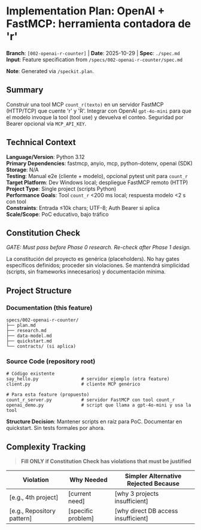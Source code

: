 # Implementation Plan: OpenAI + FastMCP: herramienta contadora de 'r'

**Branch**: `[002-openai-r-counter]` | **Date**: 2025-10-29 | **Spec**: `./spec.md`
**Input**: Feature specification from `/specs/002-openai-r-counter/spec.md`

**Note**: Generated via `/speckit.plan`.

## Summary

Construir una tool MCP `count_r(texto)` en un servidor FastMCP (HTTP/TCP) que cuente 'r' y 'R'. Integrar con OpenAI `gpt-4o-mini` para que el modelo invoque la tool (tool use) y devuelva el conteo. Seguridad por Bearer opcional vía `MCP_API_KEY`.

## Technical Context

<!--
  ACTION REQUIRED: Replace the content in this section with the technical details
  for the project. The structure here is presented in advisory capacity to guide
  the iteration process.
-->

**Language/Version**: Python 3.12  
**Primary Dependencies**: fastmcp, anyio, mcp, python-dotenv, openai (SDK)  
**Storage**: N/A  
**Testing**: Manual e2e (cliente + modelo), opcional pytest unit para `count_r`  
**Target Platform**: Dev Windows local; despliegue FastMCP remoto (HTTP)  
**Project Type**: Single project (scripts Python)  
**Performance Goals**: Tool `count_r` <200 ms local; respuesta modelo <2 s con tool  
**Constraints**: Entrada ≤10k chars; UTF-8; Auth Bearer si aplica  
**Scale/Scope**: PoC educativo, bajo tráfico

## Constitution Check

*GATE: Must pass before Phase 0 research. Re-check after Phase 1 design.*

La constitución del proyecto es genérica (placeholders). No hay gates específicos definidos; proceder sin violaciones. Se mantendrá simplicidad (scripts, sin frameworks innecesarios) y documentación mínima.

## Project Structure

### Documentation (this feature)

```text
specs/002-openai-r-counter/
├── plan.md
├── research.md
├── data-model.md
├── quickstart.md
└── contracts/ (si aplica)
```

### Source Code (repository root)
<!--
  ACTION REQUIRED: Replace the placeholder tree below with the concrete layout
  for this feature. Delete unused options and expand the chosen structure with
  real paths (e.g., apps/admin, packages/something). The delivered plan must
  not include Option labels.
-->

```text
# Código existente
say_hello.py                # servidor ejemplo (otra feature)
client.py                   # cliente MCP genérico

# Para esta feature (propuesto)
count_r_server.py           # servidor FastMCP con tool count_r
openai_demo.py              # script que llama a gpt-4o-mini y usa la tool
```

**Structure Decision**: Mantener scripts en raíz para PoC. Documentar en quickstart. Sin tests formales por ahora.

## Complexity Tracking

> **Fill ONLY if Constitution Check has violations that must be justified**

| Violation | Why Needed | Simpler Alternative Rejected Because |
|-----------|------------|-------------------------------------|
| [e.g., 4th project] | [current need] | [why 3 projects insufficient] |
| [e.g., Repository pattern] | [specific problem] | [why direct DB access insufficient] |
